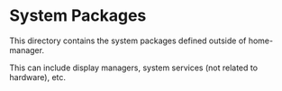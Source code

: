 # System Packages

This directory contains the system packages defined outside of home-manager.

This can include display managers, system services (not related to hardware), etc.
